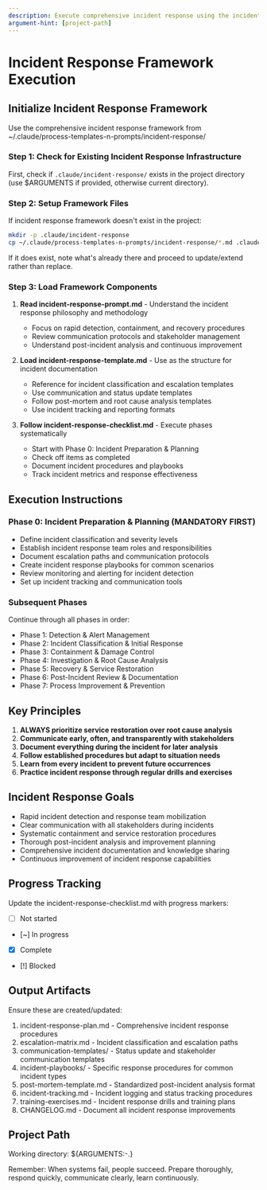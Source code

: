 ```yaml
---
description: Execute comprehensive incident response using the incident response framework
argument-hint: [project-path]
---
```


# Incident Response Framework Execution

## Initialize Incident Response Framework

Use the comprehensive incident response framework from ~/.claude/process-templates-n-prompts/incident-response/

### Step 1: Check for Existing Incident Response Infrastructure
First, check if `.claude/incident-response/` exists in the project directory (use $ARGUMENTS if provided, otherwise current directory).

### Step 2: Setup Framework Files
If incident response framework doesn't exist in the project:
```bash
mkdir -p .claude/incident-response
cp ~/.claude/process-templates-n-prompts/incident-response/*.md .claude/incident-response/
```

If it does exist, note what's already there and proceed to update/extend rather than replace.

### Step 3: Load Framework Components

1. **Read incident-response-prompt.md** - Understand the incident response philosophy and methodology
   - Focus on rapid detection, containment, and recovery procedures
   - Review communication protocols and stakeholder management
   - Understand post-incident analysis and continuous improvement

2. **Load incident-response-template.md** - Use as the structure for incident documentation
   - Reference for incident classification and escalation templates
   - Use communication and status update templates
   - Follow post-mortem and root cause analysis templates
   - Use incident tracking and reporting formats

3. **Follow incident-response-checklist.md** - Execute phases systematically
   - Start with Phase 0: Incident Preparation & Planning
   - Check off items as completed
   - Document incident procedures and playbooks
   - Track incident metrics and response effectiveness

## Execution Instructions

### Phase 0: Incident Preparation & Planning (MANDATORY FIRST)
- Define incident classification and severity levels
- Establish incident response team roles and responsibilities
- Document escalation paths and communication protocols
- Create incident response playbooks for common scenarios
- Review monitoring and alerting for incident detection
- Set up incident tracking and communication tools

### Subsequent Phases
Continue through all phases in order:
- Phase 1: Detection & Alert Management
- Phase 2: Incident Classification & Initial Response
- Phase 3: Containment & Damage Control
- Phase 4: Investigation & Root Cause Analysis
- Phase 5: Recovery & Service Restoration
- Phase 6: Post-Incident Review & Documentation
- Phase 7: Process Improvement & Prevention

## Key Principles

1. **ALWAYS prioritize service restoration over root cause analysis**
2. **Communicate early, often, and transparently with stakeholders**
3. **Document everything during the incident for later analysis**
4. **Follow established procedures but adapt to situation needs**
5. **Learn from every incident to prevent future occurrences**
6. **Practice incident response through regular drills and exercises**

## Incident Response Goals
- Rapid incident detection and response team mobilization
- Clear communication with all stakeholders during incidents
- Systematic containment and service restoration procedures
- Thorough post-incident analysis and improvement planning
- Comprehensive incident documentation and knowledge sharing
- Continuous improvement of incident response capabilities

## Progress Tracking
Update the incident-response-checklist.md with progress markers:
- [ ] Not started
- [~] In progress
- [x] Complete
- [!] Blocked

## Output Artifacts
Ensure these are created/updated:
1. incident-response-plan.md - Comprehensive incident response procedures
2. escalation-matrix.md - Incident classification and escalation paths
3. communication-templates/ - Status update and stakeholder communication templates
4. incident-playbooks/ - Specific response procedures for common incident types
5. post-mortem-template.md - Standardized post-incident analysis format
6. incident-tracking.md - Incident logging and status tracking procedures
7. training-exercises.md - Incident response drills and training plans
8. CHANGELOG.md - Document all incident response improvements

## Project Path
Working directory: ${ARGUMENTS:-.}

Remember: When systems fail, people succeed. Prepare thoroughly, respond quickly, communicate clearly, learn continuously.